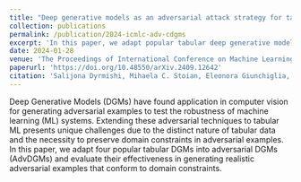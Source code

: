 ```yaml
---
title: "Deep generative models as an adversarial attack strategy for tabular machine learning"
collection: publications
permalink: /publication/2024-icmlc-adv-cdgms
excerpt: 'In this paper, we adapt popular tabular deep generative models (DGMs) into adversarial DGMs and evaluate their effectiveness in generating realistic adversarial examples that conform to domain constraints.'
date: 2024-01-28
venue: 'The Proceedings of International Conference on Machine Learning and Cybernetics'
paperurl: 'https://doi.org/10.48550/arXiv.2409.12642'
citation: 'Salijona Dyrmishi, Mihaela C. Stoian, Eleonora Giunchiglia, Maxime Cordy. Deep generative models as an adversarial attack strategy for tabular machine learning. In Proceedings of International Conference on Machine Learning and Cybernetics 2024.'
---
```


Deep Generative Models (DGMs) have found application in computer vision for generating adversarial examples to test the robustness of machine learning (ML) systems. Extending these adversarial techniques to tabular ML presents unique challenges due to the distinct nature of tabular data and the necessity to preserve domain constraints in adversarial examples. 
In this paper, we adapt four popular tabular DGMs into adversarial DGMs (AdvDGMs) and evaluate their effectiveness in generating realistic adversarial examples that conform to domain constraints.

[//]: # (Paper available [here]&#40;https://arxiv.org/abs/2409.12642&#41;.)